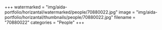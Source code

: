 +++
watermarked = "img/aida-portfolio/horizantal/watermarked/people/70880022.jpg"
image = "img/aida-portfolio/horizantal/thumbnails/people/70880022.jpg"
filename = "70880022"
categories = "People"
+++
